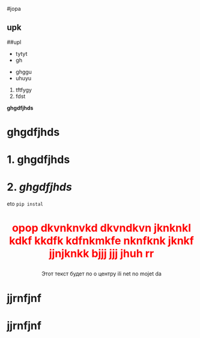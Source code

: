 


#jopa
## upk
##upl
* tytyt
* gh
- ghggu
- uhuyu
1. tftfygy
2. fdst

**ghgdfjhds**
#  **ghgdfjhds**

# 1. **ghgdfjhds**
# 2. *ghgdfjhds*

eto `pip instal`


<h1 style="text-align: center; color:red"> <p>   opop dkvnknvkd dkvndkvn jknknkl kdkf kkdfk kdfnkmkfe nknfknk jknkf jjnjknkk bjjj jjj jhuh rr</p></h1>

<p style="text-align: center;">Этот текст будет по o центру ili net no mojet da</p>


# jjrnfjnf
# jjrnfjnf
